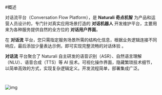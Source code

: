 #概述

对话流平台（Conversation Flow Platform），是 **Naturali** **奇点机智** 为产品和运营人员设计的，专门针对真实应用场景打造的 **对话机器人** 开发维护平台，主要用来为各种服务提供自然的全方位的 **对话用户界面**。

在 **对话流** 平台，您只需指定服务场景所需的结构化信息，根据业务逻辑连接不同响应，最后添加少量表达示例，即可实现完整流畅的对话体验 。

**对话流** 平台聚合了 Naturali 自主研发的语音识别（ASR）、自然语言理解（NLU）、语音合成（TTS）等 AI 技术。可视化操作界面，隐藏繁琐技术细节，以简单高效的方式，实现复杂逻辑定义。开发流程简单，部署集成广泛。

​	



![img](../WechatIMG1315.jpeg)

